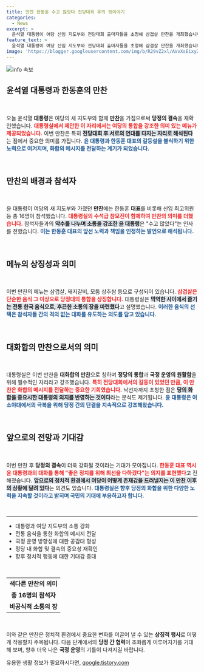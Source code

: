 ```yaml
---
title: 만찬 한동훈 수고 많았다 전당대회 후의 뒷이야기
categories:
  - News
excerpt: >
  윤석열 대통령이 여당 신임 지도부와 전당대회 출마자들을 초청해 삼겹살 만찬을 개최했습니다. 이번 만찬은 화합과 결속을 다지기 위한 자리로, 대통령과 참석자 간의 갈등설을 불식시키려는 의도가 담겨 있습니다.
feature_text: >
  윤석열 대통령이 여당 신임 지도부와 전당대회 출마자들을 초청해 삼겹살 만찬을 개최했습니다. 이번 만찬은 화합과 결속을 다지기 위한 자리로, 대통령과 참석자 간의 갈등설을 불식시키려는 의도가 담겨 있습니다.
image: 'https://blogger.googleusercontent.com/img/b/R29vZ2xl/AVvXsEixyZcFfHzMRdzZMjFBmAUKJYCLCGyLL1o632UiGVXcaFdKo_bkvkuCioo0uUKlGfBVcT3P84aROyZIXSBEx3Aw5nCQ3pTgDom1WDC4m8eifvWiAmWEEVb4x6G_l8C0QH225ldMjyaFvpxGEBGNO37VmDTDMHGhJPq73UglMfDca1-0aw/s1600/blogspot.png'
---
```


<p><img src="https://blogger.googleusercontent.com/img/b/R29vZ2xl/AVvXsEixyZcFfHzMRdzZMjFBmAUKJYCLCGyLL1o632UiGVXcaFdKo_bkvkuCioo0uUKlGfBVcT3P84aROyZIXSBEx3Aw5nCQ3pTgDom1WDC4m8eifvWiAmWEEVb4x6G_l8C0QH225ldMjyaFvpxGEBGNO37VmDTDMHGhJPq73UglMfDca1-0aw/s1600/blogspot.png" alt="info 속보" /></p>

<h2 data-ke-size="size26">윤석열 대통령과 한동훈의 만찬</h2>

<p data-ke-size="size16">&nbsp;</p>

<p data-ke-size="size16">오늘 윤석열 <b>대통령</b>은 여당의 새 지도부와 함께 <b>만찬</b>을 가짐으로써 <b>당정의 결속</b>을 재확인했습니다. <b><span style="color: #ee2323;">대통령실에서 제안한 이 자리에서는 여당의 통합을 강조한 의미 있는 메뉴가 제공되었습니다.</span></b> 이번 만찬은 특히 <b><span style="background-color: #21538527;">전당대회 후 서로의 연대를 다지는 자리로 해석된다</span></b>는 점에서 중요한 의미를 가집니다. <b><span style="color: #1a5490;">윤 대통령과 한동훈 대표의 갈등설을 불식하기 위한 노력으로 여겨지며, 화합의 메시지를 전달하는 계기가 되었습니다.</span></b></p>

<p data-ke-size="size16">&nbsp;</p>

<h2 data-ke-size="size26">만찬의 배경과 참석자</h2>

<p data-ke-size="size16">&nbsp;</p>

<p data-ke-size="size16">윤 대통령이 여당의 새 지도부와 가졌던 <b>만찬</b>에는 한동훈 <b>대표</b>를 비롯해 신임 최고위원 등 총 16명이 참석했습니다. <b><span style="color: #ee2323;">대통령실의 수석급 참모진이 함께하여 만찬의 의미를 더했습니다.</span></b> 참석자들과의 <b><span style="background-color: #21538527;">악수를 나누며 소통을 강조한 윤 대통령</span></b>은 "수고 많았다"는 인사를 전했습니다. <b><span style="color: #1a5490;">이는 한동훈 대표의 앞선 노력과 책임을 인정하는 발언으로 해석됩니다.</span></b></p>

<p data-ke-size="size16">&nbsp;</p>

<h2 data-ke-size="size26">메뉴의 상징성과 의미</h2>

<p data-ke-size="size16">&nbsp;</p>

<p data-ke-size="size16">이번 만찬의 메뉴는 삼겹살, 돼지갈비, 모둠 상추쌈 등으로 구성되어 있습니다. <b><span style="color: #ee2323;">삼겹살은 단순한 음식 그 이상으로 당정대의 통합을 상징합니다.</span></b> 대통령실은 <b><span style="background-color: #21538527;">막역한 사이에서 즐기는 전통 한국 음식으로, 후끈한 소통의 장을 마련했다</span></b>고 설명했습니다. <b><span style="color: #1a5490;">이러한 음식의 선택은 참석자들 간의 격의 없는 대화를 유도하는 의도를 담고 있습니다.</span></b></p>

<p data-ke-size="size16">&nbsp;</p>

<h2 data-ke-size="size26">대화합의 만찬으로서의 의미</h2>

<p data-ke-size="size16">&nbsp;</p>

<p data-ke-size="size16">대통령실은 이번 만찬을 <b>대화합의 만찬</b>으로 칭하며 <b>정당의 통합</b>과 <b>국정 운영의 원활함</b>을 위해 필수적인 자리라고 강조했습니다. <b><span style="color: #ee2323;">특히 전당대회에서의 갈등이 있었던 만큼, 이 만찬은 화합의 메시지를 전달하는 중요한 기회였습니다.</span></b> 낙선자까지 초청한 점은 <b><span style="background-color: #21538527;">당의 화합을 중요시한 대통령의 의지를 반영하는 것이다</span></b>라는 분석도 제기됩니다. <b><span style="color: #1a5490;">윤 대통령은 여소야대에서의 극복을 위해 당정 간의 단결을 지속적으로 강조해왔습니다.</span></b></p>

<p data-ke-size="size16">&nbsp;</p>

<h2 data-ke-size="size26">앞으로의 전망과 기대감</h2>

<p data-ke-size="size16">&nbsp;</p>

<p data-ke-size="size16">이번 만찬 후 <b>당정의 결속</b>이 더욱 강화될 것이라는 기대가 모아집니다. <b><span style="color: #ee2323;">한동훈 대표 역시 윤 대통령과의 대화를 통해 "좋은 정치를 위해 최선을 다하겠다"는 의지를 표현했다</span></b>고 전해졌습니다. <b><span style="background-color: #21538527;">앞으로의 정치적 환경에서 여당이 어떻게 존재감을 드러낼지는 이 만찬 이후의 상황에 달려 있다</span></b>는 의견도 있습니다. <b><span style="color: #1a5490;">대통령실은 향후 당정의 화합을 위한 다양한 노력을 지속할 것이라고 밝히며 국민의 기대에 부응하고자 합니다.</span></b></p>

<p data-ke-size="size16">&nbsp;</p>

<hr />

<ul>
    <li>대통령과 여당 지도부의 소통 강화</li>
    <li>전통 음식을 통한 화합의 메시지 전달</li>
    <li>국정 운영 방향성에 대한 공감대 형성</li>
    <li>정당 내 화합 및 결속의 중요성 재확인</li>
    <li>향후 정치적 행동에 대한 기대감 증대</li>
</ul>

<p data-ke-size="size16">&nbsp;</p>

<table style="width: 100%;">
    <tr>
        <td style="text-align: center; height: 17px;"><b>색다른 만찬의 의미</b></td>
    </tr>
    <tr>
        <td style="text-align: center; height: 17px;"><b>총 16명의 참석자</b></td>
    </tr>
    <tr>
        <td style="text-align: center; height: 17px;"><b>비공식적 소통의 장</b></td>
    </tr>
</table>

<p data-ke-size="size16">&nbsp;</p>

<p data-ke-size="size16">이와 같은 만찬은 정치적 환경에서 중요한 변화를 이끌어 낼 수 있는 <b>상징적 행사</b>로 어떻게 작용할지 주목됩니다. 다음 단계에서의 <b>당정 간 협력</b>이 조화롭게 이루어지기를 기대해 보며, 향후 더욱 나은 <b>국정 운영</b>의 기틀이 다져지길 바랍니다.</p>
유용한 생활 정보가 필요하시다면, <a href="https://qoogle.tistory.com" rel="dofollow">qoogle.tistory.com</a>


